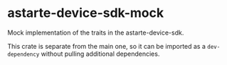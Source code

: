 <!--
Copyright 2021,2022 SECO Mind Srl

SPDX-License-Identifier: Apache-2.0
-->

# astarte-device-sdk-mock

Mock implementation of the traits in the astarte-device-sdk.

This crate is separate from the main one, so it can be imported as a `dev-dependency` without
pulling additional dependencies.
